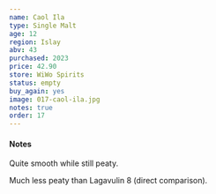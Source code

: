 ```yaml
---
name: Caol Ila
type: Single Malt
age: 12
region: Islay
abv: 43
purchased: 2023
price: 42.90
store: WiWo Spirits
status: empty
buy_again: yes
image: 017-caol-ila.jpg
notes: true
order: 17
---
```


#### Notes

Quite smooth while still peaty.

Much less peaty than Lagavulin 8 (direct comparison).
